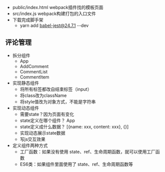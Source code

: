 * public/index.html webpack插件找的模板页面
* src/index.js  webpack构建打包的入口文件
* 下载完成脚手架
  * yarn add babel-jest@24.7.1 --dev
  
## 评论管理
* 拆分组件
  * App
  * AddComment
  * CommentList
  * CommentItem
* 实现静态组件
  * 将所有标签都改自结束标签（input）
  * 将class改为className
  * 将style值改为对象方式，不能是字符串
* 实现动态组件
  * 需要state？因为页面有变化
  * state定义在哪个组件？ App
  * state定义成什么数据？ [{name: xxx, content: xxx}, {}]
  * 实现动态展示state数据
  * 写js交互效果
* 定义组件两种方式
  * 工厂函数：如果没有使用 state、ref、生命周期函数，就可以使用工厂函数
  * ES6类：如果组件里面使用了 state、ref、生命周期函数等